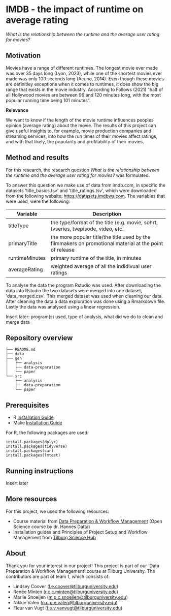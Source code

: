 # **IMDB - the impact of runtime on average rating**

*What is the relationship between the runtime and the average user rating for movies?*

## __Motivation__
Movies have a range of different runtimes. The longest movie ever made was over 35 days long (Lyon, 2023), while one of the shortest movies ever made was only 100 seconds long (Acuna, 2014). Even though these movies are definitley exceptions when it comes to runtimes, it does show the big range that exists in the movie industry. According to Follows (2021) "half of all Hollywood movies are between 96 and 120 minutes long, with the most popular running time being 101 minutes". 

__Relevance__

We want to know if the length of the movie runtime influences peoples opinion (average rating) about the movie. The results of this project can give useful insights to, for example, movie production companies and streaming services, into how the run times of their movies affect ratings, and with that likely, the popularity and profitability of their movies.    

## __Method and results__
For this research, the research question *What is the relationship between the runtime and the average user rating for movies?* was formulated. 

To answer this question we make use of data from imdb.com, in specific the datasets 'title_basics.tsv' and 'title_ratings.tsv', which were downloaded from the following website: https://datasets.imdbws.com. 
The variables that were used, were the following:

| Variable       | Description |
|------------|-----|
| titleType | the type/format of the title (e.g. movie, sohrt, tvseries, tvepisode, video, etc.  |
| primaryTitle   | the more popular title/the title used by the filmmakers on promotional material at the point of release  |
| runtimeMinutes | primary runtime of the title, in minutes |
| averageRating | weighted average of all the indidivual user ratings |

To analyse the data the program Rstudio was used. After downloading the data into Rstudio the two datasets were merged into one dataset, 'data_merged.csv'. This merged dataset was used when cleaning our data. After cleaning the data a data exploration was done using a Rmarkdown file. Lastly the data was analysed using a linear regression.  

Insert later: program(s) used, type of analysis, what did we do to clean and merge data

## __Repository overview__
```
├── README.md 
├── data 
├── gen 
│   ├── analysis 
│   ├── data-preparation 
│   └── paper 
└── src 
    ├── analysis 
    ├── data-preparation 
    └── paper 
```

## __Prerequisites__
- R [Installation Guide](https://tilburgsciencehub.com/building-blocks/configure-your-computer/statistics-and-computation/r/)
- Make [Installation Guide](https://tilburgsciencehub.com/building-blocks/configure-your-computer/automation-and-workflows/make/)

For R, the following packages are used:
```
install.packages(dplyr)
install.packages(tidyverse)
install.packages(car)
install.packages(lmtest)
```

## __Running instructions__
Insert later

## __More resources__
For this project, we used the following resources:
- Course material from [Data Preparation & Workflow Management](https://dprep.hannesdatta.com/) (Open Science course by dr. Hannes Datta)
- Installation guides and Principles of Project Setup and Workflow Management from [Tilburg Science Hub](https://tilburgsciencehub.com/tutorials/reproducible-research-and-automation/principles-of-project-setup-and-workflow-management/project-setup-overview/)

## __About__
Thank you for your interest in our project! This project is part of our 'Data Preparation & Workflow Management' course at Tilburg University. The contributors are part of team 1, which consists of:
- Lindsey Coover (l.e.coover@tilburguniversity.edu)
- Renée Minten (r.c.c.minten@tilburguniversity.edu)
- Marlie Snoeijen (m.p.c.snoeijen@tilburguniversity.edu) 
- Nikkie Valen (n.c.p.e.valen@tilburguniversity.edu)
- Fleur van Vugt (f.e.v.vanvugt@tilburguniversity.edu)
